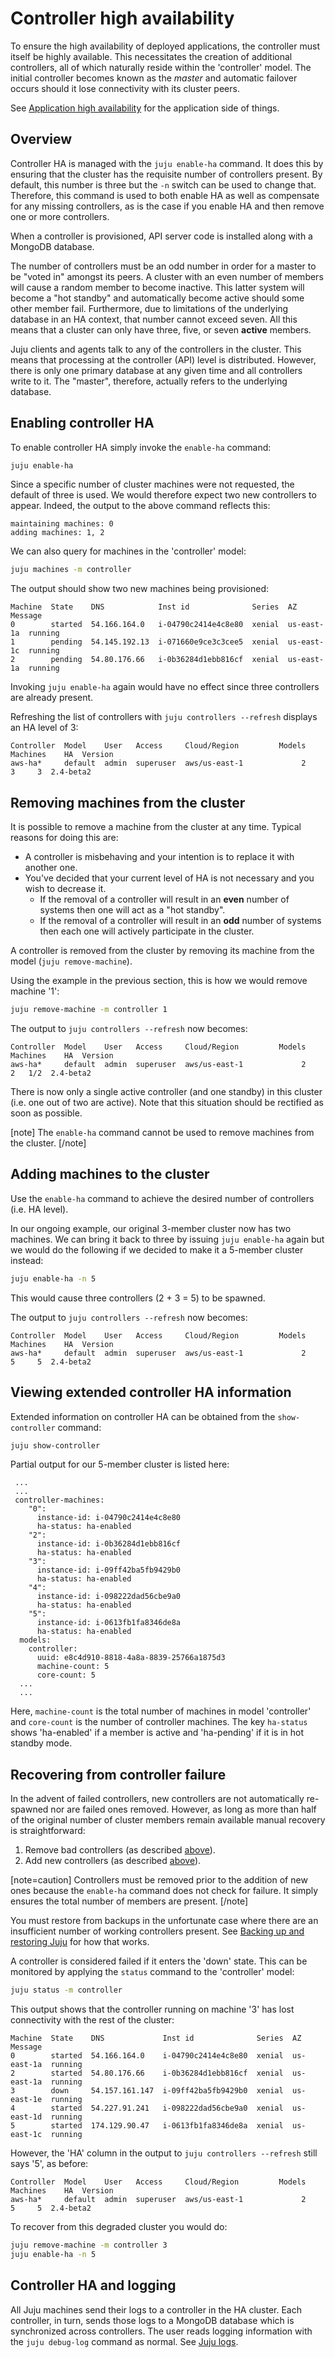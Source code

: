 <!--
Todo:
- Consider adding to a troubleshooting page: recovering
- The concept of quorum should be broached.
- In particular, what the consequences of losing quorum are. I couldn't find any, which is odd.
- Note: juju status output includes beta version
-->

# Controller high availability

To ensure the high availability of deployed applications, the controller must
itself be highly available. This necessitates the creation of additional
controllers, all of which naturally reside within the 'controller' model. The
initial controller becomes known as the *master* and automatic failover occurs
should it lose connectivity with its cluster peers.

See [Application high availability][application-ha] for the application side of
things.

## Overview

Controller HA is managed with the `juju enable-ha` command. It does this by
ensuring that the cluster has the requisite number of controllers present. By
default, this number is three but the `-n` switch can be used to change that.
Therefore, this command is used to both enable HA as well as compensate for any
missing controllers, as is the case if you enable HA and then remove one or
more controllers.

When a controller is provisioned, API server code is installed along with a
MongoDB database.

The number of controllers must be an odd number in order for a master to be
"voted in" amongst its peers. A cluster with an even number of members will
cause a random member to become inactive. This latter system will become a "hot
standby" and automatically become active should some other member fail.
Furthermore, due to limitations of the underlying database in an HA context,
that number cannot exceed seven. All this means that a cluster can only have
three, five, or seven **active** members.

Juju clients and agents talk to any of the controllers in the cluster. This
means that processing at the controller (API) level is distributed. However,
there is only one primary database at any given time and all controllers write
to it. The "master", therefore, actually refers to the underlying database.

## Enabling controller HA

To enable controller HA simply invoke the `enable-ha` command:

```bash
juju enable-ha
```

Since a specific number of cluster machines were not requested, the default of
three is used. We would therefore expect two new controllers to appear. Indeed,
the output to the above command reflects this:

```no-highlight
maintaining machines: 0
adding machines: 1, 2
```

We can also query for machines in the 'controller' model:

```bash
juju machines -m controller
```

The output should show two new machines being provisioned:

```no-highlight
Machine  State    DNS            Inst id              Series  AZ          Message
0        started  54.166.164.0   i-04790c2414e4c8e80  xenial  us-east-1a  running
1        pending  54.145.192.13  i-071660e9ce3c3cee5  xenial  us-east-1c  running
2        pending  54.80.176.66   i-0b36284d1ebb816cf  xenial  us-east-1a  running
```

Invoking `juju enable-ha` again would have no effect since three controllers
are already present.

Refreshing the list of controllers with `juju controllers --refresh` displays
an HA level of 3:

```no-highlight
Controller  Model    User   Access     Cloud/Region         Models  Machines    HA  Version
aws-ha*     default  admin  superuser  aws/us-east-1             2         3     3  2.4-beta2
```

## Removing machines from the cluster

It is possible to remove a machine from the cluster at any time. Typical reasons for
doing this are:

 - A controller is misbehaving and your intention is to replace it with another
   one.
 - You've decided that your current level of HA is not necessary and you wish
   to decrease it.
     - If the removal of a controller will result in an **even** number of
       systems then one will act as a "hot standby".
     - If the removal of a controller will result in an **odd** number of
       systems then each one will actively participate in the cluster.

A controller is removed from the cluster by removing its machine from the
model (`juju remove-machine`).

Using the example in the previous section, this is how we would remove machine
'1':

```bash
juju remove-machine -m controller 1
```

The output to `juju controllers --refresh` now becomes:

```no-highlight
Controller  Model    User   Access     Cloud/Region         Models  Machines    HA  Version
aws-ha*     default  admin  superuser  aws/us-east-1             2         2   1/2  2.4-beta2
```

There is now only a single active controller (and one standby) in this cluster
(i.e. one out of two are active). Note that this situation should be rectified
as soon as possible.

[note]
The `enable-ha` command cannot be used to remove machines from the cluster.
[/note]

## Adding machines to the cluster

Use the `enable-ha` command to achieve the desired number of controllers (i.e.
HA level).

In our ongoing example, our original 3-member cluster now has two machines. We
can bring it back to three by issuing `juju enable-ha` again but we would do
the following if we decided to make it a 5-member cluster instead:

```bash
juju enable-ha -n 5
```

This would cause three controllers (2 + 3 = 5) to be spawned.

The output to `juju controllers --refresh` now becomes:

```no-highlight
Controller  Model    User   Access     Cloud/Region         Models  Machines    HA  Version
aws-ha*     default  admin  superuser  aws/us-east-1             2         5     5  2.4-beta2
```

## Viewing extended controller HA information

Extended information on controller HA can be obtained from the
`show-controller` command:

```bash
juju show-controller
```

Partial output for our 5-member cluster is listed here:

```no-highlight
 ...
 ...
 controller-machines:
    "0":
      instance-id: i-04790c2414e4c8e80
      ha-status: ha-enabled
    "2":
      instance-id: i-0b36284d1ebb816cf
      ha-status: ha-enabled
    "3":
      instance-id: i-09ff42ba5fb9429b0
      ha-status: ha-enabled
    "4":
      instance-id: i-098222dad56cbe9a0
      ha-status: ha-enabled
    "5":
      instance-id: i-0613fb1fa8346de8a
      ha-status: ha-enabled
  models:
    controller:
      uuid: e8c4d910-8818-4a8a-8839-25766a1875d3
      machine-count: 5
      core-count: 5
  ...
  ...
```

Here, `machine-count` is the total number of machines in model 'controller' and
`core-count` is the number of controller machines. The key `ha-status` shows
'ha-enabled' if a member is active and 'ha-pending' if it is in hot standby
mode.

## Recovering from controller failure

In the advent of failed controllers, new controllers are not automatically
re-spawned nor are failed ones removed. However, as long as more than half of
the original number of cluster members remain available manual recovery is
straightforward:

 1. Remove bad controllers (as described [above][#removing-controllers]).
 1. Add new controllers (as described [above][#adding-controllers]).

[note=caution]
Controllers must be removed prior to the addition of new ones because the
`enable-ha` command does not check for failure. It simply ensures the
total number of members are present.
[/note]

You must restore from backups in the unfortunate case where there are an
insufficient number of working controllers present. See
[Backing up and restoring Juju][juju-backups] for how that works.

A controller is considered failed if it enters the 'down' state. This can be
monitored by applying the `status` command to the 'controller' model:

```bash
juju status -m controller
```

This output shows that the controller running on machine '3' has lost
connectivity with the rest of the cluster:

```no-highlight
Machine  State    DNS             Inst id              Series  AZ          Message
0        started  54.166.164.0    i-04790c2414e4c8e80  xenial  us-east-1a  running
2        started  54.80.176.66    i-0b36284d1ebb816cf  xenial  us-east-1a  running
3        down     54.157.161.147  i-09ff42ba5fb9429b0  xenial  us-east-1e  running
4        started  54.227.91.241   i-098222dad56cbe9a0  xenial  us-east-1d  running
5        started  174.129.90.47   i-0613fb1fa8346de8a  xenial  us-east-1c  running
```

However, the 'HA' column in the output to `juju controllers --refresh` still
says '5', as before:

```no-highlight
Controller  Model    User   Access     Cloud/Region         Models  Machines    HA  Version
aws-ha*     default  admin  superuser  aws/us-east-1             2         5     5  2.4-beta2
```

To recover from this degraded cluster you would do:

```bash
juju remove-machine -m controller 3
juju enable-ha -n 5
```

## Controller HA and logging

All Juju machines send their logs to a controller in the HA cluster. Each
controller, in turn, sends those logs to a MongoDB database which is
synchronized across controllers. The user reads logging information with the
`juju debug-log` command as normal. See [Juju logs][logs].


<!-- LINKS -->

[application-ha]: ./charms-ha.html
[logs]: ./troubleshooting-logs.html
[juju-backups]: ./controllers-backup.html
[#removing-controllers]: #removing-machines-from-the-cluster
[#adding-controllers]: #adding-machines-to-the-cluster

